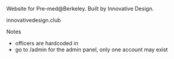 Website for Pre-med@Berkeley. Built by Innovative Design.

innovativedesign.club

Notes
* officers are hardcoded in 
* go to /admin for the admin panel, only one account may exist
